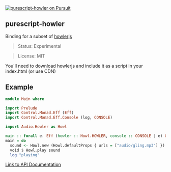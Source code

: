 <a href="https://pursuit.purescript.org/packages/purescript-howler">
  <img src="https://pursuit.purescript.org/packages/purescript-howler/badge"
    alt="purescript-howler on Pursuit">
  </img>
</a>


purescript-howler
-----------------

Binding for a subset of [howlerjs](http://howlerjs.com/)

> Status: Experimental

> License: MIT

You'll need to download howlerjs and include it as a script in your index.html (or use CDN)

## Example

```purs
module Main where

import Prelude
import Control.Monad.Eff (Eff)
import Control.Monad.Eff.Console (log, CONSOLE)

import Audio.Howler as Howl

main :: forall e. Eff (howler :: Howl.HOWLER, console :: CONSOLE | e) Unit
main = do
  sound <- Howl.new (Howl.defaultProps { urls = ["audio/gling.mp3"] })
  void $ Howl.play sound
  log "playing"

```

[Link to API Documentation](https://pursuit.purescript.org/packages/purescript-howler/)
